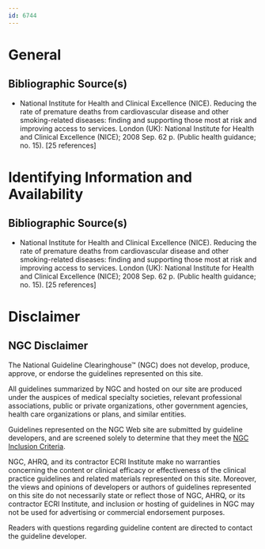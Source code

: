 ```yaml
---
id: 6744
---
```


# General

## Bibliographic Source(s)

- National Institute for Health and Clinical Excellence (NICE). Reducing the rate of premature deaths from cardiovascular disease and other smoking-related diseases: finding and supporting those most at risk and improving access to services. London (UK): National Institute for Health and Clinical Excellence (NICE); 2008 Sep. 62 p. (Public health guidance; no. 15). [25 references]

# Identifying Information and Availability

## Bibliographic Source(s)

- National Institute for Health and Clinical Excellence (NICE). Reducing the rate of premature deaths from cardiovascular disease and other smoking-related diseases: finding and supporting those most at risk and improving access to services. London (UK): National Institute for Health and Clinical Excellence (NICE); 2008 Sep. 62 p. (Public health guidance; no. 15). [25 references]

# Disclaimer

## NGC Disclaimer

The National Guideline Clearinghouse™ (NGC) does not develop, produce, approve, or endorse the guidelines represented on this site.

All guidelines summarized by NGC and hosted on our site are produced under the auspices of medical specialty societies, relevant professional associations, public or private organizations, other government agencies, health care organizations or plans, and similar entities.

Guidelines represented on the NGC Web site are submitted by guideline developers, and are screened solely to determine that they meet the [NGC Inclusion Criteria](/help-and-about/summaries/inclusion-criteria).

NGC, AHRQ, and its contractor ECRI Institute make no warranties concerning the content or clinical efficacy or effectiveness of the clinical practice guidelines and related materials represented on this site. Moreover, the views and opinions of developers or authors of guidelines represented on this site do not necessarily state or reflect those of NGC, AHRQ, or its contractor ECRI Institute, and inclusion or hosting of guidelines in NGC may not be used for advertising or commercial endorsement purposes.

Readers with questions regarding guideline content are directed to contact the guideline developer.

